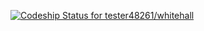 [ ![Codeship Status for tester48261/whitehall](https://codeship.com/projects/c38fccf0-4b4f-0132-ba3a-3e5cf71b5945/status)](https://codeship.com/projects/46719)
